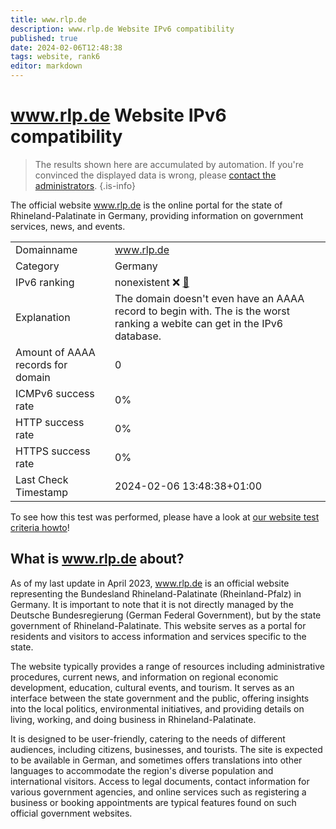 ```yaml
---
title: www.rlp.de
description: www.rlp.de Website IPv6 compatibility
published: true
date: 2024-02-06T12:48:38
tags: website, rank6
editor: markdown
---
```


# www.rlp.de Website IPv6 compatibility

> The results shown here are accumulated by automation. If you're convinced the displayed data is wrong, please [contact the administrators](/howto/chat). 
{.is-info}

The official website www.rlp.de is the online portal for the state of Rhineland-Palatinate in Germany, providing information on government services, news, and events.


|   |   |
| - | - |
| Domainname | www.rlp.de
| Category | Germany |
| IPv6 ranking | nonexistent :x: [🔗](/howto/ranking) |
| Explanation | The domain doesn't even have an AAAA record to begin with. The is the worst ranking a webite can get in the IPv6 database. |
| Amount of AAAA records for domain | 0 |
| ICMPv6 success rate | 0%|
| HTTP success rate | 0% |
| HTTPS success rate | 0% |
| Last Check Timestamp | 2024-02-06 13:48:38+01:00 |

To see how this test was performed, please have a look at [our website test criteria howto](/howto/testcriteria/website)!


## What is www.rlp.de about?
As of my last update in April 2023, www.rlp.de is an official website representing the Bundesland Rhineland-Palatinate (Rheinland-Pfalz) in Germany. It is important to note that it is not directly managed by the Deutsche Bundesregierung (German Federal Government), but by the state government of Rhineland-Palatinate. This website serves as a portal for residents and visitors to access information and services specific to the state.

The website typically provides a range of resources including administrative procedures, current news, and information on regional economic development, education, cultural events, and tourism. It serves as an interface between the state government and the public, offering insights into the local politics, environmental initiatives, and providing details on living, working, and doing business in Rhineland-Palatinate.

It is designed to be user-friendly, catering to the needs of different audiences, including citizens, businesses, and tourists. The site is expected to be available in German, and sometimes offers translations into other languages to accommodate the region's diverse population and international visitors. Access to legal documents, contact information for various government agencies, and online services such as registering a business or booking appointments are typical features found on such official government websites.


